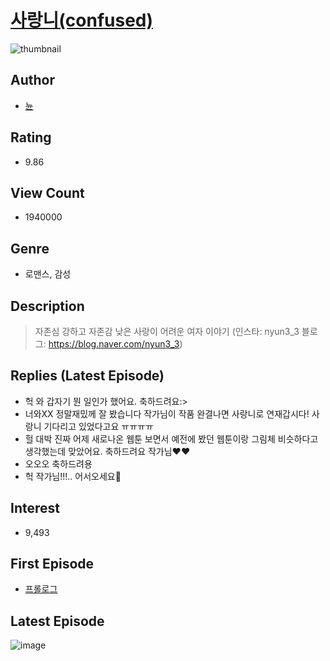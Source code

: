 # [사랑니(confused)](https://comic.naver.com/bestChallenge/list?titleId=645058)
![thumbnail](https://image-comic.pstatic.net/user_contents_data/challenge_comic/2023/04/20/284889/upload_7364007053800006197_480x623.jpeg)

## Author
- [뉸](https://comic.naver.com/artistTitle?id=284889)

## Rating
- 9.86

## View Count
- 1940000

## Genre
- 로맨스, 감성

## Description
> 자존심 강하고 자존감 낮은 사랑이 어려운 여자 이야기 (인스타: nyun3_3 블로그: https://blog.naver.com/nyun3_3)

## Replies (Latest Episode)
- 헉 와 갑자기 뭔 일인가 했어요. 축하드려요:>
- 너와XX 정말재밌께 잘 봤습니다 작가님이 작품 완결나면 사랑니로 연재갑시다! 사랑니 기다리고 있었다고요 ㅠㅠㅠㅠ
- 헐 대박 진짜 어제 새로나온 웹툰 보면서 예전에 봤던 웹툰이랑 그림체 비슷하다고 생각했는데 맞았어요. 축하드려요 작가님❤️❤️
- 오오오 축하드려용
- 헉 작가님!!!.. 어서오세요💖

## Interest
- 9,493

## First Episode
- [프롤로그](https://comic.naver.com/bestChallenge/detail?titleId=645058&no=1)

## Latest Episode
![image](https://image-comic.pstatic.net/user_contents_data/challenge_comic/2023/04/07/284889/upload_3472891250630604592.jpeg)
